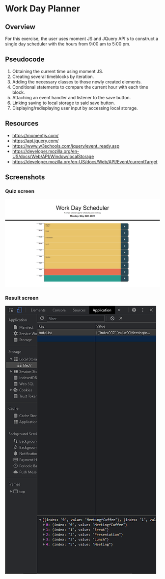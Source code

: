 # Work Day Planner

## Overview
For this exercise, the user uses moment JS and JQuery API's to construct a single day scheduler with the hours from 9:00 am to 5:00 pm. 

## Pseudocode
1. Obtaining the current time using moment JS.
2. Creating several timeblocks by iteration.
3. Adding the necessary classes to those newly created elements.
4. Conditional statements to compare the current hour with each time block.
5. Attaching an event handler and listener to the save button.
6. Linking saving to local storage to said save button.
7. Displaying/redisplaying user input by accessing local storage.

## Resources
- https://momentjs.com/
- https://api.jquery.com/
- https://www.w3schools.com/jquery/event_ready.asp
- https://developer.mozilla.org/en-US/docs/Web/API/Window/localStorage
- https://developer.mozilla.org/en-US/docs/Web/API/Event/currentTarget

## Screenshots
### Quiz screen
![Day scheduler on a desktop](https://github.com/huirayj/work-day-scheduler/blob/main/assets/screenshots/screenshot-desktop.png)
### Result screen
![Local storage](https://github.com/huirayj/work-day-scheduler/blob/main/assets/screenshots/screenshot-local-storage.png)

